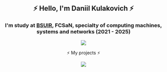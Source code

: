 <div align="center">
    <h2> ⚡️ Hello, I'm Daniil Kulakovich ⚡️ </h2>
    <h3> I'm study at <a href="https://www.bsuir.by">BSUIR</a>, FCSaN, specialty of computing machines, systems and networks (2021 - 2025) </h3>
</div>
<div>
    <p align="center">
        <img src="https://github-readme-stats.vercel.app/api/top-langs/?username=DanikKul&layout=compact&theme=onedark&langs_count=6&hide_border=true)">
    </p>
</div>
<div>
    <p align="center">⚡️ My projects ⚡️</p>
    <p align="center">
        <img src="https://github-readme-stats.vercel.app/api/pin/?username=DanikKul&repo=RotMac&theme=onedark&hide_border=true">
    </p>
</div>

